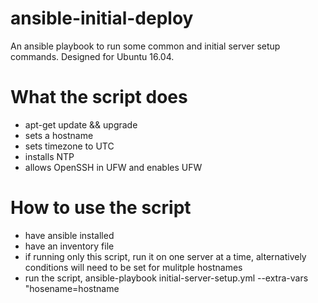 # ansible-initial-deploy
An ansible playbook to run some common and initial server setup commands.  Designed for Ubuntu 16.04.

# What the script does
- apt-get update && upgrade
- sets a hostname
- sets timezone to UTC
- installs NTP
- allows OpenSSH in UFW and enables UFW

# How to use the script
- have ansible installed
- have an inventory file
- if running only this script, run it on one server at a time, alternatively conditions will need to be set for mulitple hostnames
- run the script, ansible-playbook initial-server-setup.yml --extra-vars "hosename=hostname


